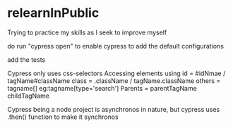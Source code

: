 # relearnInPublic
Trying to practice my skills as I seek to improve myself

do run "cypress open" to enable cypress to add the default configurations

add the tests 

Cypress only uses css-selectors
Accessing elements using
id = #idNmae / tagName#className 
class = .className / tagName.className
others = tagname[] eg:tagname[type='search']
Parents = parentTagName childTagName

Cypress being a node project is asynchronos in nature, but cypress uses .then() function to make it synchronos